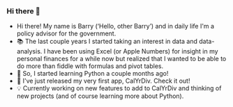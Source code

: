 ### Hi there 👋

- Hi there! My name is Barry (‘Hello, other Barry’) and in daily life I'm a policy advisor for the government.
- 📚 The last couple years I started taking an interest in data and data-analysis. 
I have been using Excel (or Apple Numbers) for insight in my personal finances for a while now but realized that I wanted 
to be able to do more than fiddle with formulas and pivot tables. 
- 🐍 So, I started learning Python a couple months ago!
- 💽 I've just released my very first app, CalYrDiv. Check it out!
- 💡 Currently working on new features to add to CalYrDiv and thinking of new projects (and of course learning more about Python).